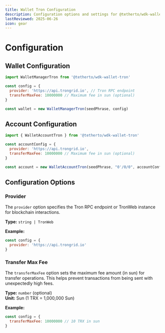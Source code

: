 ```yaml
---
title: Wallet Tron Configuration
description: Configuration options and settings for @tetherto/wdk-wallet-tron
lastReviewed: 2025-06-26
icon: gear
---
```


# Configuration

## Wallet Configuration

```javascript
import WalletManagerTron from '@tetherto/wdk-wallet-tron'

const config = {
  provider: 'https://api.trongrid.io', // Tron RPC endpoint
  transferMaxFee: 10000000 // Maximum fee in sun (optional)
}

const wallet = new WalletManagerTron(seedPhrase, config)
```

## Account Configuration

```javascript
import { WalletAccountTron } from '@tetherto/wdk-wallet-tron'

const accountConfig = {
  provider: 'https://api.trongrid.io',
  transferMaxFee: 10000000 // Maximum fee in sun (optional)
}

const account = new WalletAccountTron(seedPhrase, "0'/0/0", accountConfig)
```

## Configuration Options

### Provider

The `provider` option specifies the Tron RPC endpoint or TronWeb instance for blockchain interactions.

**Type:** `string | TronWeb`

**Example:**
```javascript
const config = {
  provider: 'https://api.trongrid.io'
}
```

### Transfer Max Fee

The `transferMaxFee` option sets the maximum fee amount (in sun) for transfer operations. This helps prevent transactions from being sent with unexpectedly high fees.

**Type:** `number` (optional)  
**Unit:** Sun (1 TRX = 1,000,000 Sun)

**Example:**
```javascript
const config = {
  transferMaxFee: 10000000 // 10 TRX in sun
}
```